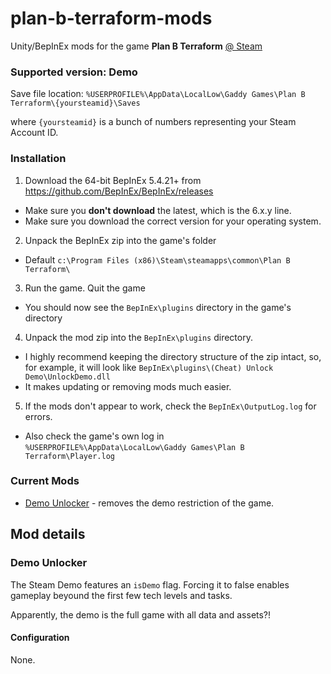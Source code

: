 # plan-b-terraform-mods
Unity/BepInEx mods for the game **Plan B Terraform** [@ Steam](https://store.steampowered.com/app/1894430/Plan_B_Terraform/)

### Supported version: Demo

Save file location: `%USERPROFILE%\AppData\LocalLow\Gaddy Games\Plan B Terraform\{yoursteamid}\Saves`

where `{yoursteamid}` is a bunch of numbers representing your Steam Account ID.

### Installation

1. Download the 64-bit BepInEx 5.4.21+ from https://github.com/BepInEx/BepInEx/releases
  - Make sure you **don't download** the latest, which is the 6.x.y line.
  - Make sure you download the correct version for your operating system.
2. Unpack the BepInEx zip into the game's folder
  - Default `c:\Program Files (x86)\Steam\steamapps\common\Plan B Terraform\`
3. Run the game. Quit the game
  - You should now see the `BepInEx\plugins` directory in the game's directory
4. Unpack the mod zip into the `BepInEx\plugins` directory.
  - I highly recommend keeping the directory structure of the zip intact, so, for example, it will look like `BepInEx\plugins\(Cheat) Unlock Demo\UnlockDemo.dll`
  - It makes updating or removing mods much easier.
5. If the mods don't appear to work, check the `BepInEx\OutputLog.log` for errors.
  - Also check the game's own log in `%USERPROFILE%\AppData\LocalLow\Gaddy Games\Plan B Terraform\Player.log`

### Current Mods

- [Demo Unlocker](#demounlocker) - removes the demo restriction of the game.


## Mod details

### Demo Unlocker

The Steam Demo features an `isDemo` flag. Forcing it to false enables gameplay beyound the first few tech levels and tasks.

Apparently, the demo is the full game with all data and assets?!

#### Configuration

None.